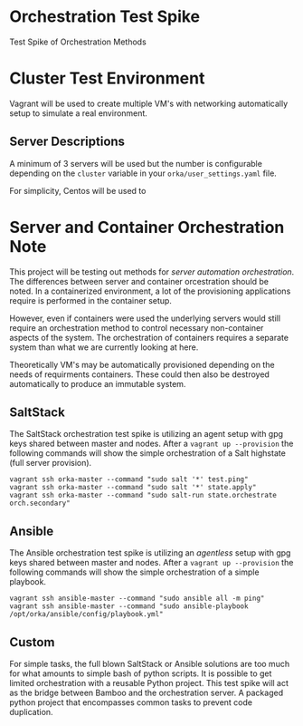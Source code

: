 # Orchestration Test Spike
Test Spike of Orchestration Methods

# Cluster Test Environment
Vagrant will be used to create multiple VM's with networking automatically setup
to simulate a real environment.

## Server Descriptions
A minimum of 3 servers will be used but the number is configurable depending on the
`cluster` variable in your `orka/user_settings.yaml` file.

For simplicity, Centos will be used to

# Server and Container Orchestration Note

This project will be testing out methods for *server automation orchestration*.
The differences between server and container orcestration should be noted.  In a
containerized environment, a lot of the provisioning applications require is performed
in the container setup.

However, even if containers were used the underlying servers would still require
an orchestration method to control necessary non-container aspects of the system.
The orchestration of containers requires a separate system than what we are currently
looking at here.

Theoretically VM's may be automatically provisioned depending on the needs of requirments
containers.  These could then also be destroyed automatically to produce an immutable
system.

## SaltStack

The SaltStack orchestration test spike is utilizing an agent setup with gpg keys
shared between master and nodes.  After a `vagrant up --provision` the following
commands will show the simple orchestration of a Salt highstate (full server provision).

```
vagrant ssh orka-master --command "sudo salt '*' test.ping"
vagrant ssh orka-master --command "sudo salt '*' state.apply"
vagrant ssh orka-master --command "sudo salt-run state.orchestrate orch.secondary"
```

## Ansible

The Ansible orchestration test spike is utilizing an *agentless* setup with gpg
keys shared between master and nodes.  After a `vagrant up --provision` the following
commands will show the simple orchestration of a simple playbook.

```
vagrant ssh ansible-master --command "sudo ansible all -m ping"
vagrant ssh ansible-master --command "sudo ansible-playbook /opt/orka/ansible/config/playbook.yml"
```

## Custom

For simple tasks, the full blown SaltStack or Ansible solutions are too much for
what amounts to simple bash of python scripts.  It is possible to get limited orchestration
with a reusable Python project.  This test spike will act as the bridge between
Bamboo and the orchestration server.  A packaged python project that encompasses
common tasks to prevent code duplication.

